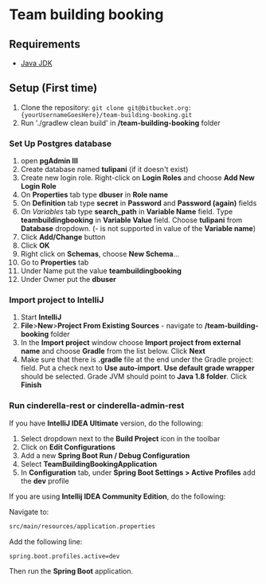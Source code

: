 # Team building booking

## Requirements
* [Java JDK](http://www.oracle.com/technetwork/java/javase/downloads/index.html)

## Setup (First time)
1. Clone the repository: `git clone git@bitbucket.org:{yourUsernameGoesHere}/team-building-booking.git`
2. Run './gradlew clean build' in **/team-building-booking** folder

### Set Up Postgres database
1. open **pgAdmin III**
2. Create database named **tulipani** (if it doesn't exist)
3. Create new login role. Right-click on **Login Roles** and choose **Add New Login Role**
4. On **Properties** tab type **dbuser** in **Role name**
5. On **Definition** tab type **secret** in **Password** and **Password (again)** fields
6. On *Variables* tab type **search_path** in **Variable Name** field. Type **teambuildingbooking** in **Variable Value** field. Choose **tulipani** from **Database** dropdown. (- is not supported in value of the **Variable name**)
7. Click **Add/Change** button
8. Click **OK**
9. Right click on **Schemas**, choose **New Schema**...
10. Go to **Properties** tab
11. Under Name put the value **teambuildingbooking**
12. Under Owner put the **dbuser**


### Import project to IntelliJ
1. Start **IntelliJ**
2. **File**>**New**>**Project From Existing Sources** - navigate to **/team-building-booking** folder
3. In the **Import project** window choose **Import project from external name** and choose **Gradle** from the list below. Click **Next**
4. Make sure that there is **.gradle** file at the end under the Gradle project: field. Put a check next to **Use auto-import**. **Use default grade wrapper** should be selected. Grade JVM should point to **Java 1.8 folder**. Click **Finish**

### Run cinderella-rest or cinderella-admin-rest

If you have **IntelliJ IDEA Ultimate** version, do the following:
 
1. Select dropdown next to the **Build Project** icon in the toolbar
2. Click on **Edit Configurations**
3. Add a new **Spring Boot Run / Debug Configuration**
4. Select **TeamBuildingBookingApplication**
5. In **Configuration** tab, under **Spring Boot Settings > Active Profiles** add the **dev** profile

If you are using **Intellij IDEA Community Edition**, do the following:
 
Navigate to: 
  ```bash
  src/main/resources/application.properties
  ```
  
Add the following line:
  ```bash
  spring.boot.profiles.active=dev
  ```
  
Then run the **Spring Boot** application.
